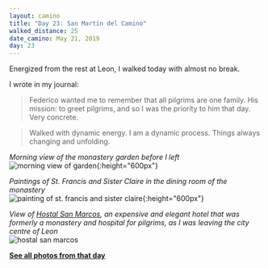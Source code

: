 ```yaml
---
layout: camino
title: "Day 23: San Martín del Camino"
walked_distance: 25
date_camino: May 21, 2019
day: 23
---
```


Energized from the rest at Leon, I walked today with almost no break. 

I wrote in my journal:
> Federico wanted me to remember that all pilgrims are one family. His mission: to greet pilgrims, and so I was the priority to him that day. Very concrete. 

> Walked with dynamic energy. I am a dynamic process. Things always changing and unfolding.

*Morning view of the monastery garden before I left*  
![morning view of garden](https://lh3.googleusercontent.com/pw/ACtC-3e62nuWfflkkP_Glob5wZjj22bsn3aXSBdyiIKSZjyKGUeWVL1ZdBYYDlCDS6KZndW5QMjbhu-ESNIsBDaj1-nVnAQIApIRV7y7lqV_pQN3_kCTnJAvZ6A3Yq6U7sWuh55-gurHauxQyTVFGZdL2Fxn9w=w792-h1406-no?authuser=0){:height="600px"}

*Paintings of St. Francis and Sister Claire in the dining room of the monastery*  
![painting of st. francis and sister claire](https://lh3.googleusercontent.com/pw/ACtC-3ed0sYCTjdnCyUB4u03zLO-crYnQUvl1JSMYVX2nn2npEFRFi7YDS6L3ewoMse4zbU8uhKhSsrVACavGEUwt3E5JUjJMFbwg_rJeu1qjWHEkHZlByZugh4_5D7CD-QVTOAtlAapPs8b6TjILW7QZa2o_A=w792-h1406-no?authuser=0){:height="600px"}

*View of [Hostal San Marcos](https://www.oyster.com/leon/hotels/parador-hostal-san-marcos-de-leon/), an expensive and elegant hotel that was formerly a monastery and hospital for pilgrims, as I was leaving the city centre of Leon*  
![hostal san marcos](https://lh3.googleusercontent.com/pw/ACtC-3cg6V94qvsAViIfJG-wvGZVR6fLs0oE1WEdpW5jdaVGPxjk0D1Zm-c2_MeVmn5g6dRf9rPc3A6GkjT9Ua4I-YfrYJc_EgljRB_XMQpoDns93ZRVdM71uHUpzXMx0CjBVkYnCU50eP6xkr9qOORnNu1nWA=w2500-h1406-no?authuser=0)

[**See all photos from that day**](https://photos.app.goo.gl/x3w3RzsV4PYtR2MS7)

